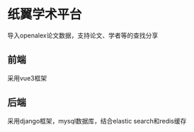 # 纸翼学术平台
导入openalex论文数据，支持论文、学者等的查找分享
## 前端
采用vue3框架
## 后端
采用django框架，mysql数据库，结合elastic search和redis缓存
